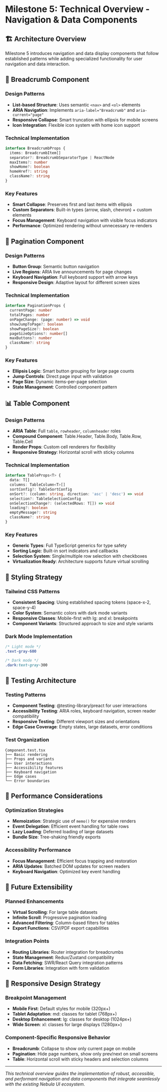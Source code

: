 # Milestone 5: Technical Overview - Navigation & Data Components

## 🏗️ Architecture Overview

Milestone 5 introduces navigation and data display components that follow established patterns while adding specialized functionality for user navigation and data interaction.

## 🧭 Breadcrumb Component

### Design Patterns
- **List-based Structure**: Uses semantic `<nav>` and `<ol>` elements
- **ARIA Navigation**: Implements `aria-label="Breadcrumb"` and `aria-current="page"`
- **Responsive Collapse**: Smart truncation with ellipsis for mobile screens
- **Icon Integration**: Flexible icon system with home icon support

### Technical Implementation
```typescript
interface BreadcrumbProps {
  items: BreadcrumbItem[]
  separator?: BreadcrumbSeparatorType | ReactNode
  maxItems?: number
  showHome?: boolean
  homeHref?: string
  className?: string
}
```

### Key Features
- **Smart Collapse**: Preserves first and last items with ellipsis
- **Custom Separators**: Built-in types (arrow, slash, chevron) + custom elements
- **Focus Management**: Keyboard navigation with visible focus indicators
- **Performance**: Optimized rendering without unnecessary re-renders

## 📄 Pagination Component

### Design Patterns
- **Button Group**: Semantic button navigation
- **Live Regions**: ARIA live announcements for page changes
- **Keyboard Navigation**: Full keyboard support with arrow keys
- **Responsive Design**: Adaptive layout for different screen sizes

### Technical Implementation
```typescript
interface PaginationProps {
  currentPage: number
  totalPages: number
  onPageChange: (page: number) => void
  showJumpToPage?: boolean
  showPageSize?: boolean
  pageSizeOptions?: number[]
  maxButtons?: number
  className?: string
}
```

### Key Features
- **Ellipsis Logic**: Smart button grouping for large page counts
- **Jump Controls**: Direct page input with validation
- **Page Size**: Dynamic items-per-page selection
- **State Management**: Controlled component pattern

## 📊 Table Component

### Design Patterns
- **ARIA Table**: Full `table`, `rowheader`, `columnheader` roles
- **Compound Component**: Table.Header, Table.Body, Table.Row, Table.Cell
- **Render Props**: Custom cell renderers for flexibility
- **Responsive Strategy**: Horizontal scroll with sticky columns

### Technical Implementation
```typescript
interface TableProps<T> {
  data: T[]
  columns: TableColumn<T>[]
  sortConfig?: TableSortConfig
  onSort?: (column: string, direction: 'asc' | 'desc') => void
  selection?: TableSelectionConfig
  onSelectionChange?: (selectedRows: T[]) => void
  loading?: boolean
  emptyMessage?: string
  className?: string
}
```

### Key Features
- **Generic Types**: Full TypeScript generics for type safety
- **Sorting Logic**: Built-in sort indicators and callbacks
- **Selection System**: Single/multiple row selection with checkboxes
- **Virtualization Ready**: Architecture supports future virtual scrolling

## 🎨 Styling Strategy

### Tailwind CSS Patterns
- **Consistent Spacing**: Using established spacing tokens (space-x-2, space-y-4)
- **Color System**: Semantic colors with dark mode variants
- **Responsive Classes**: Mobile-first with lg: and xl: breakpoints
- **Component Variants**: Structured approach to size and style variants

### Dark Mode Implementation
```css
/* Light mode */
.text-gray-600

/* Dark mode */
.dark:text-gray-300
```

## 🧪 Testing Architecture

### Testing Patterns
- **Component Testing**: @testing-library/preact for user interactions
- **Accessibility Testing**: ARIA roles, keyboard navigation, screen reader compatibility
- **Responsive Testing**: Different viewport sizes and orientations
- **Edge Case Coverage**: Empty states, large datasets, error conditions

### Test Organization
```
Component.test.tsx
├── Basic rendering
├── Props and variants
├── User interactions
├── Accessibility features
├── Keyboard navigation
├── Edge cases
└── Error boundaries
```

## 🔧 Performance Considerations

### Optimization Strategies
- **Memoization**: Strategic use of `memo()` for expensive renders
- **Event Delegation**: Efficient event handling for table rows
- **Lazy Loading**: Deferred loading of large datasets
- **Bundle Size**: Tree-shaking friendly exports

### Accessibility Performance
- **Focus Management**: Efficient focus trapping and restoration
- **ARIA Updates**: Batched DOM updates for screen readers
- **Keyboard Navigation**: Optimized key event handling

## 🚀 Future Extensibility

### Planned Enhancements
- **Virtual Scrolling**: For large table datasets
- **Infinite Scroll**: Progressive pagination loading
- **Advanced Filtering**: Column-based filters for tables
- **Export Functions**: CSV/PDF export capabilities

### Integration Points
- **Routing Libraries**: Router integration for breadcrumbs
- **State Management**: Redux/Zustand compatibility
- **Data Fetching**: SWR/React Query integration patterns
- **Form Libraries**: Integration with form validation

## 📱 Responsive Design Strategy

### Breakpoint Management
- **Mobile First**: Default styles for mobile (320px+)
- **Tablet Adaptation**: md: classes for tablet (768px+)
- **Desktop Enhancement**: lg: classes for desktop (1024px+)
- **Wide Screen**: xl: classes for large displays (1280px+)

### Component-Specific Responsive Behavior
- **Breadcrumb**: Collapse to show only current page on mobile
- **Pagination**: Hide page numbers, show only prev/next on small screens
- **Table**: Horizontal scroll with sticky headers and selection columns

---

*This technical overview guides the implementation of robust, accessible, and performant navigation and data components that integrate seamlessly with the existing Nebula UI ecosystem.*
